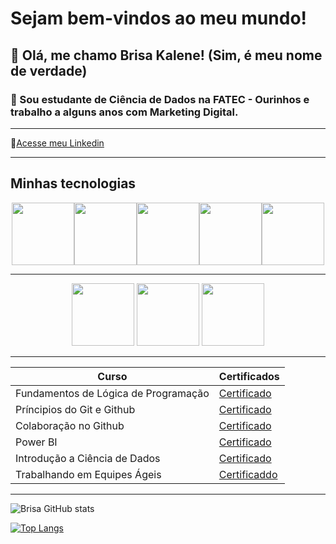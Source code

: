# Sejam bem-vindos ao meu mundo!

## 👀 Olá, me chamo Brisa Kalene! (Sim, é meu nome de verdade)

### 💬 Sou estudante de Ciência de Dados na FATEC - Ourinhos e trabalho a alguns anos com Marketing Digital.
__________

📄[Acesse meu Linkedin](https://www.linkedin.com/in/brisadantas/)

___________
<h2>Minhas tecnologias</h2>

<p align="center">
<img src="https://cdn.jsdelivr.net/gh/devicons/devicon@latest/icons/notion/notion-original.svg" width=100px><img src="https://cdn.jsdelivr.net/gh/devicons/devicon@latest/icons/html5/html5-original.svg" width=100px><img src="https://cdn.jsdelivr.net/gh/devicons/devicon@latest/icons/css3/css3-original.svg" width=100px><img src="https://cdn.jsdelivr.net/gh/devicons/devicon@latest/icons/javascript/javascript-original.svg" width=100px><img src="https://cdn.jsdelivr.net/gh/devicons/devicon@latest/icons/wordpress/wordpress-plain.svg" width=100px>
</p><hr>
<p align="center">
<img src="https://cdn.jsdelivr.net/gh/devicons/devicon@latest/icons/python/python-original.svg" width=100px>
<img src="https://cdn.jsdelivr.net/gh/devicons/devicon@latest/icons/numpy/numpy-original-wordmark.svg" width=100px>
<img src="https://cdn.jsdelivr.net/gh/devicons/devicon@latest/icons/matplotlib/matplotlib-original-wordmark.svg" width=100px>
          
          
</p>

------------------------

| Curso | Certificados |
|--------------|--------------|
| Fundamentos de Lógica de Programação | [Certificado](https://drive.google.com/file/d/1BX1ndaUjX0nWYaHAsprUAUx6OMcaaC94/view?usp=sharing)|
| Príncipios do Git e Github | [Certificado](https://drive.google.com/file/d/1e_49XUh92KIy1mBkTPNhnx-bC7xdLacZ/view?usp=sharing) |
| Colaboração no Github | [Certificado](https://drive.google.com/file/d/1pEH7FCBg796jZLDTLeOno25Ppf_s7BC7/view?usp=sharing) |
| Power BI | [Certificado](https://drive.google.com/file/d/1CQr7wGnokb_rjz4nW5VTVwZUnKwhw40Q/view?usp=sharing) |
| Introdução a Ciência de Dados | [Certificado](https://drive.google.com/file/d/1hOOo6SZhxKA9UtVQe4fBo7S1RtQHqM7i/view?usp=sharing)|
| Trabalhando em Equipes Ágeis | [Certificaddo](https://drive.google.com/file/d/1kLfKWMoalAljSTOzHHNwstqec7Q8TOIL/view?usp=sharing)
          
---------
![Brisa GitHub stats](https://github-readme-stats.vercel.app/api?username=Bkalene&show_icons=true&theme=radical)

[![Top Langs](https://github-readme-stats.vercel.app/api/top-langs/?username=Bkalene&show_icons=true&theme=radical)](https://github.com/Bkalene/github-readme-stats)
          
          



